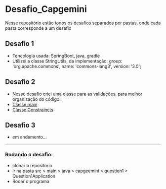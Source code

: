 # Desafio_Capgemini

Nesse repositório estão todos os desafios separados por pastas, onde cada pasta corresponde a um desafio


## Desafio 1 
- Tencologia usada: SpringBoot, java, gradle
- Utilizei a classe StringUtils, da implementação: group: 'org.apache.commons', name: 'commons-lang3', version: '3.0';

## Desafio 2
- Nesse desafio criei uma classe para as validações, para melhor organização do código!
- [Classe main](https://github.com/GabrielGPena793/Desafio_Capgemini/blob/main/desafio2/src/com/capgemini/Main.java)
- [Classe Constraincts](https://github.com/GabrielGPena793/Desafio_Capgemini/blob/main/desafio2/src/com/capgemini/Constraints.java)

## Desafio 3
- em andamento...

---
### Rodando o desafio:
- clonar o repositório
- ir na pasta src > main > java > capgeemini > question1 > Question1Application
- Rodar o programa
